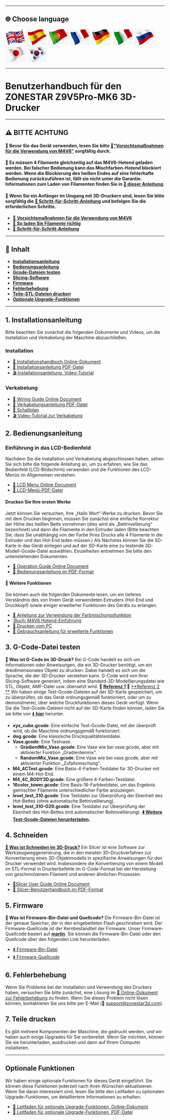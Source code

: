 [M4V6_PRECAUTION]: https://github.com/ZONESTAR3D/Upgrade-kit-guide/blob/main/HOTEND/M4/M4_V6/M4V6_Precaution.md
[Z9V5MK6_STEPBYSTEP]: https://github.com/ZONESTAR3D/Z9/blob/main/Z9V5/Z9V5-MK6/step_by_step.md
[Z9V5MK6_LOADFILAMENT]: https://github.com/ZONESTAR3D/Z9/blob/main/Z9V5/Z9V5-MK6/2.Operation/Operation.md#load-filaments
[Z9V5MK6_OPTION]: https://github.com/ZONESTAR3D/Z9/blob/main/Z9V5/Z9V5-MK6/OptionalFeatures.md
[LINK_M4V6]: https://github.com/ZONESTAR3D/Upgrade-kit-guide/blob/main/HOTEND/M4/M4_V6
[LINK_MIX_FEATURE]: https://github.com/ZONESTAR3D/Document-and-User-Guide/blob/master/Mixing_Color
[LINK_FIRMWARE]: https://github.com/ZONESTAR3D/Firmware/blob/master/Z9/Z9V5/bin/Z9V5Pro-MK6
[LINK_SOURCECODE]: https://github.com/ZONESTAR3D/source-code-for-3d-printer
[LINK_TROUBLESHOOTING]: https://github.com/ZONESTAR3D/Z9/blob/main/Z9V5/Z9V5_FAQ
[M4_TEST_GCODE]: https://github.com/ZONESTAR3D/Slicing-Guide/blob/master/PrusaSlicer/test_gcode/M4/readme.md
[GCODE_REF1]: https://beginner3dprinting.com/what-is-g-code-in-3d-printing/
[GCODE_REF2]: https://www.reprap.org/wiki/G-code

----
## <a id="choose-language">:globe_with_meridians: Choose language </a>
[![](../lanpic/EN.png)](./readme.md)
[![](../lanpic/ES.png)](./readme_es.md)
[![](../lanpic/PT.png)](./readme_pt.md)
[![](../lanpic/FR.png)](./readme_fr.md)
[![](../lanpic/DE.png)](./readme_de.md)
[![](../lanpic/IT.png)](./readme_it.md)
[![](../lanpic/RU.png)](./readme_ru.md)
[![](../lanpic/JP.png)](./readme_jp.md)
[![](../lanpic/KR.png)](./readme_kr.md)

----
# Benutzerhandbuch für den ZONESTAR Z9V5Pro-MK6 3D-Drucker

----
## :warning: BITTE ACHTUNG
#### :loudspeaker: Bevor Sie das Gerät verwenden, lesen Sie bitte [:book:"Vorsichtsmaßnahmen für die Verwendung von M4V6"][M4V6_PRECAUTION] sorgfältig durch.
#### :loudspeaker: Es müssen 4 Filamente gleichzeitig auf das M4V6-Hotend geladen werden. Bei falscher Bedienung kann das Mischfarben-Hotend blockiert werden. Wenn die Blockierung des heißen Endes auf eine fehlerhafte Bedienung zurückzuführen ist, fällt sie nicht unter die Garantie. Informationen zum Laden von Filamenten finden Sie in [:book: dieser Anleitung][Z9V5MK6_LOADFILAMENT].
#### :loudspeaker: Wenn Sie ein Anfänger im Umgang mit 3D-Druckern sind, lesen Sie bitte sorgfältig die [:book: Schritt-für-Schritt-Anleitung][Z9V5MK6_STEPBYSTEP] und befolgen Sie die erforderlichen Schritte.
- [:book: **Vorsichtsmaßnahmen für die Verwendung von M4V6**][M4V6_PRECAUTION]
- [:book: **So laden Sie Filamente richtig**][Z9V5MK6_LOADFILAMENT]
- [:book: **Schritt-für-Schritt-Anleitung**][Z9V5MK6_STEPBYSTEP]

------
## :book: Inhalt
- [**Installationsanleitung**](#a1)
- [**Bedienungsanleitung**](#a2)
- [**Gcode-Dateien testen**](#a3)
- [**Slicing-Software**](#a4)
- [**Firmware**](#a5)
- [**Fehlerbehebung**](#a6)
- [**Teile-STL-Dateien drucken**](#a7)
- [**Optionale Upgrade-Funktionen**](#a8)

-----
## <a id="a1"> 1. Installationsanleitung </a>
Bitte beachten Sie zunächst die folgenden Dokumente und Videos, um die Installation und Verkabelung der Maschine abzuschließen.
### Installation
- [:book: Installationshandbuch Online-Dokument](./1.Installation/Installation.md)
- [:blue_book: Installationsanleitung PDF-Datei](./1.Installation/Installation.pdf)
- [:clapper: Installationsanleitung, Video-Tutorial](https://youtu.be/TGHUVzV1Pg4)
### Verkabelung
- [:book: Wiring Guide Online Document](./1.Installation/Wiring.md)
- [:blue_book: Verkabelungsanleitung PDF-Datei](./1.Installation/Wiring.pdf)
- [:art: Schaltplan](./1.Installation/Z9V5Pro_Wiring_Diagram.jpg)
- [:clapper: Video-Tutorial zur Verkabelung](https://youtu.be/tQQNLDOpdQU)

## <a id="a2"> 2. Bedienungsanleitung </a>
### **Einführung in das LCD-Bedienfeld**
Nachdem Sie die Installation und Verkabelung abgeschlossen haben, sehen Sie sich bitte die folgende Anleitung an, um zu erfahren, wie Sie das Bedienfeld (LCD-Bildschirm) verwenden und die Funktionen des LCD-Menüs im Allgemeinen verstehen.
- [:book: LCD Menu Online Document](./2.Operation/LCDMENU_Description.md)
- [:blue_book: LCD-Menü-PDF-Datei](./2.Operation/LCDMENU_Description.pdf)
#### **Drucken Sie Ihre ersten Werke**
Jetzt können Sie versuchen, Ihre „Hallo Wort“-Werke zu drucken. Bevor Sie mit dem Drucken beginnen, müssen Sie zunächst eine einfache Korrektur der Höhe des heißen Betts vornehmen (dies wird als „Bettnivellierung“ bezeichnet) und dann die Filamente in den Extruder laden (Bitte beachten Sie, dass Sie unabhängig von der Farbe Ihres Drucks alle 4 Filamente in die Extruder und das Hot-End laden müssen.) Als Nächstes können Sie die SD-Karte in das Gerät einlegen und auf der SD-Karte eine zu testende 3D-Modell-Gcode-Datei auswählen. Einzelheiten entnehmen Sie bitte den untenstehenden Dokumenten.   
- [:book: Operation Guide Online Document](./2.Operation/Operation.md)
- [:blue_book: Bedienungsanleitung im PDF-Format](./2.Operation/Operation.pdf)
#### :page_with_curl: Weitere Funktionen
Sie können auch die folgenden Dokumente lesen, um ein tieferes Verständnis des von Ihrem Gerät verwendeten Extruders (Hot-End und Druckkopf) sowie einiger erweiterter Funktionen des Geräts zu erlangen.  
- [:book: Anleitung zur Verwendung der Farbmischungsfunktion][LINK_MIX_FEATURE]
- [:Buch: M4V6 Hotend-Einführung][LINK_M4V6]
- [:book: Drucken vom PC](./2.Operation/PrintFromPC/readme.md)
- [:book: Gebrauchsanleitung für erweiterte Funktionen](./2.Operation/Advance_Features.md)

## <a id="a3"> 3. G-Code-Datei testen </a>
**:pencil: Was ist G-Code im 3D-Druck?**
Bei G-Code handelt es sich um Informationen oder Anweisungen, die ein 3D-Drucker benötigt, um ein dreidimensionales Objekt zu drucken. Dabei handelt es sich um die Sprache, die der 3D-Drucker verstehen kann. G-Code wird von Ihrer Slicing-Software generiert, indem eine Standard-3D-Modellierungsdatei wie STL, Objekt, AMF-Datei usw. übersetzt wird. :page_with_curl: [**Referenz 1**][GCODE_REF1] :page_with_curl: [**Referenz 2 **][GCODE_REF2]
Wir haben einige Test-Gcode-Dateien auf der SD-Karte gespeichert, um zu überprüfen, ob das Gerät ordnungsgemäß funktioniert, oder um zu demonstrieren, über welche Druckfunktionen dieses Gerät verfügt. Wenn Sie die Test-Gcode-Dateien nicht auf der SD-Karte finden können, laden Sie sie bitte von [:arrow_down: **hier**](./3.TestGcode/Test_gcode.zip) herunter.
- **xyz_cube.gcode**: Eine einfache Test-Gcode-Datei, mit der überprüft wird, ob die Maschine ordnungsgemäß funktioniert.
- **dog.gcode**: Eine klassische Druckqualitätstestdatei.
- **Vase.gcode**: Eine Testvase.
   - **GradientMix_Vase.gcode**: Eine Vase wie bei vase.gcode, aber mit aktivierter Funktion „Gradientenmix“.
   - **RandomMix_Vase.gcode**: Eine Vase wie bei vase.gcode, aber mit aktivierter Funktion „Zufallsmischung“.
- **M4_4CTest.gcode**: Eine Basis-4-Farben-Testdatei für 3D-Drucker mit einem M4-Hot-End.
- **M4_4C_BODY3D.gcode**: Eine größere 4-Farben-Testdatei.
- **16color_tower.gcode**: Eine Basis-16-Farbtestdatei, um das Ergebnis gemischter Filamente unterschiedlicher Farbe anzuzeigen.
- **level_test_310.gcode**: Eine Testdatei zur Überprüfung der Ebenheit des Hot-Bettes (ohne automatische Bettnivellierung).
- **level_test_310-G29.gcode**: Eine Testdatei zur Überprüfung der Ebenheit des Hot-Bettes (mit automatischer Bettnivellierung).
**[:arrow_down: Weitere Test-Gcode-Dateien herunterladen][M4_TEST_GCODE].**
 
## <a id="a4"> 4. Schneiden </a>
**[:pencil: Was ist Schneiden im 3D-Druck?](https://en.wikipedia.org/wiki/Slicer_(3D_printing))**
Ein Slicer ist eine Software zur Werkzeugweggenerierung, die in den meisten 3D-Druckverfahren zur Konvertierung eines 3D-Objektmodells in spezifische Anweisungen für den Drucker verwendet wird. Insbesondere die Konvertierung von einem Modell im STL-Format in Druckerbefehle im G-Code-Format bei der Herstellung von geschmolzenem Filament und anderen ähnlichen Prozessen.
- [:book:Slicer User Guide Online Document](./4.Slicing/readme.md)
- [:blue_book: Slicer-Benutzerhandbuch im PDF-Format](./4.Slicing/Slicing.pdf)

## <a id="a5"> 5. Firmware </a>
**:pencil: Was ist Firmware-Bin-Datei und Quellcode?**
Die Firmware-Bin-Datei ist der genaue Speicher, der in den eingebetteten Flash geschrieben wird.
Der Firmware-Quellcode ist der Kernbestandteil der Firmware. Unser Firmware-Quellcode basiert auf [**marlin**](https://www.marlinfw.org).
Sie können die Firmware-Bin-Datei oder den Quellcode über den folgenden Link herunterladen.
- [:arrow_down: Firmware-Bin-Datei][LINK_FIRMWARE]
- [:arrow_down: Firmware-Quellcode][LINK_SOURCECODE]

## <a id="a6"> 6. Fehlerbehebung </a>
Wenn Sie Probleme bei der Installation und Verwendung des Druckers haben, versuchen Sie bitte zunächst, eine Lösung im [:book: Online-Dokument zur Fehlerbehebung][LINK_TROUBLESHOOTING] zu finden. Wenn Sie dieses Problem nicht lösen können, kontaktieren Sie uns bitte per E-Mail (:email: support@zonestar3d.com).

## <a id="a7"> 7. Teile drucken </a>
Es gibt mehrere Komponenten der Maschine, die gedruckt werden, und wir haben auch einige Upgrades für Sie vorbereitet. Wenn Sie möchten, können Sie sie herunterladen, ausdrucken und dann auf Ihrem Computer installieren.

-----
## <a id="a8">Optionale Funktionen </a>
Wir haben einige optionale Funktionen für dieses Gerät eingeführt. Sie können diese Funktionen jederzeit nach Ihren Wünschen aktualisieren. Wenn Sie daran interessiert sind, lesen Sie bitte den Leitfaden zu optionalen Upgrade-Funktionen, um detailliertere Informationen zu erhalten.
- [:book: Leitfaden für optionale Upgrade-Funktionen, Online-Dokument][Z9V5MK6_OPTION]
- [:blue_book: Leitfaden für optionale Upgrade-Funktionen, PDF-Datei](./OptionalFeatures.pdf)
